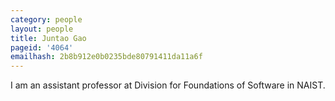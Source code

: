 ```yaml
---
category: people
layout: people
title: Juntao Gao
pageid: '4064'
emailhash: 2b8b912e0b0235bde80791411da11a6f
---
```

I am an assistant professor at Division for Foundations of Software in NAIST.